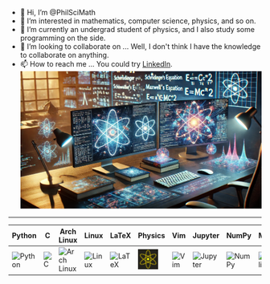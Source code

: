 <!---
PhilSciMath/PhilSciMath is a ✨ special ✨ repository because its `README.md` (this file) appears on your GitHub profile.
You can click the Preview link to take a look at your changes.
--->
- 👋 Hi, I’m @PhilSciMath
- 👀 I’m interested in mathematics, computer science, physics, and so on.
- 🌱 I’m currently an undergrad student of physics, and I also study some programming on the side.
- 💞️ I’m looking to collaborate on ... Well, I don't think I have the knowledge to collaborate on anything.
- 📫 How to reach me ... You could try [LinkedIn](https://www.linkedin.com/in/leandro-borges-ferreira/).
  <br>
![Background picture](https://github.com/PhilSciMath/assets/blob/main/profile_picture.png)
---
| Python | C | Arch Linux | Linux | LaTeX | Physics | Vim | Jupyter | NumPy | Matplotlib|
|--------|---|------------|-------|-------|---------|-----|---------|-------|-----------|
| <img src="https://cdn.jsdelivr.net/gh/devicons/devicon/icons/python/python-original.svg" alt="Python" width="40" height="40"/> | <img src="https://cdn.jsdelivr.net/gh/devicons/devicon/icons/c/c-original.svg" alt="C" width="40" height="40"/> | <img src="https://cdn.jsdelivr.net/gh/devicons/devicon/icons/archlinux/archlinux-original.svg" alt="Arch Linux" align="center" width="40" height="40"/> | <img src="https://cdn.jsdelivr.net/gh/devicons/devicon/icons/linux/linux-original.svg" alt="Linux" width="40" height="40"/> | <img src="https://cdn.jsdelivr.net/gh/devicons/devicon/icons/latex/latex-original.svg" alt="LaTeX" width="40" height="40"/> | <img src="https://github.com/PhilSciMath/assets/blob/main/atom.png" alt="Physics" width="40" height="40"/> | <img src="https://cdn.jsdelivr.net/gh/devicons/devicon@latest/icons/vim/vim-original.svg" alt="Vim" width="40" height="40"/> | <img src="https://cdn.jsdelivr.net/gh/devicons/devicon@latest/icons/jupyter/jupyter-original-wordmark.svg" alt="Jupyter" width="40" height="40"/> |<img src="https://cdn.jsdelivr.net/gh/devicons/devicon@latest/icons/numpy/numpy-original.svg" alt="NumPy" width="40" height="40"/> | <img src="https://cdn.jsdelivr.net/gh/devicons/devicon@latest/icons/matplotlib/matplotlib-original.svg" alt="Matplotlib" width="40" height="40"/> |
